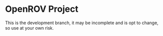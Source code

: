 OpenROV Project 
===

This is the development branch, it may be incomplete and is opt to change, so use at your own risk.

